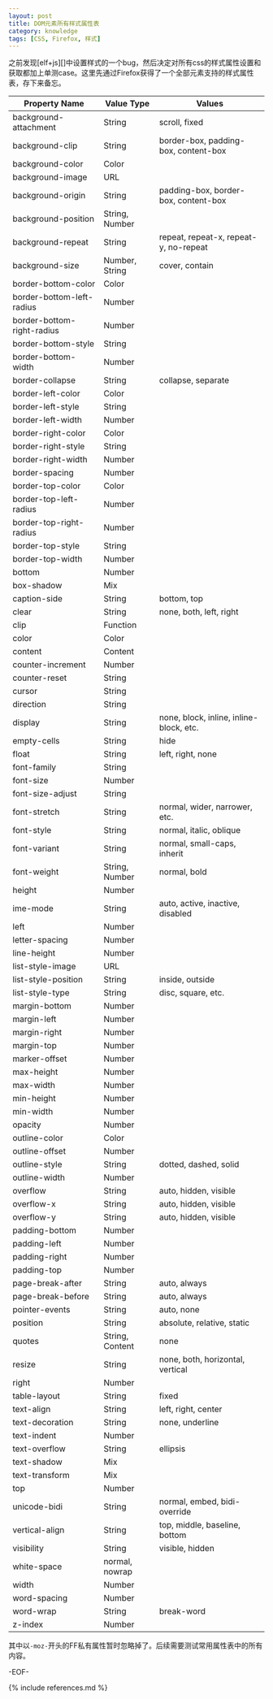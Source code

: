 ```yaml
---
layout: post
title: DOM元素所有样式属性表
category: knowledge
tags: [CSS, Firefox, 样式]
---
```


之前发现[elf+js][]中设置样式的一个bug，然后决定对所有css的样式属性设置和获取都加上单测case。这里先通过Firefox获得了一个全部元素支持的样式属性表，存下来备忘。

| Property Name | Value Type | Values |
|-|-|-|
| background-attachment | String | scroll, fixed |
| background-clip | String | border-box, padding-box, content-box |
| background-color | Color |
| background-image | URL |
| background-origin | String | padding-box, border-box, content-box |
| background-position | String, Number | |
| background-repeat | String | repeat, repeat-x, repeat-y, no-repeat |
| background-size | Number, String | cover, contain |
| border-bottom-color | Color | |
| border-bottom-left-radius | Number | |
| border-bottom-right-radius | Number | |
| border-bottom-style | String | |
| border-bottom-width | Number | |
| border-collapse | String | collapse, separate |
| border-left-color | Color | |
| border-left-style | String | |
| border-left-width | Number | |
| border-right-color | Color | |
| border-right-style | String | |
| border-right-width | Number | |
| border-spacing | Number | |
| border-top-color | Color | |
| border-top-left-radius | Number | |
| border-top-right-radius | Number | |
| border-top-style | String | |
| border-top-width | Number | |
| bottom | Number | |
| box-shadow | Mix |
| caption-side | String | bottom, top |
| clear | String | none, both, left, right |
| clip | Function | |
| color | Color | |
| content | Content | |
| counter-increment | Number | |
| counter-reset | String | |
| cursor | String | |
| direction | String | |
| display | String | none, block, inline, inline-block, etc. |
| empty-cells | String | hide |
| float | String | left, right, none |
| font-family | String | |
| font-size | Number | |
| font-size-adjust | String | |
| font-stretch | String | normal, wider, narrower, etc. |
| font-style | String | normal, italic, oblique |
| font-variant | String | normal, small-caps, inherit |
| font-weight | String, Number | normal, bold |
| height | Number | |
| ime-mode | String | auto, active, inactive, disabled |
| left | Number | |
| letter-spacing | Number | |
| line-height | Number | |
| list-style-image | URL | |
| list-style-position | String | inside, outside |
| list-style-type | String | disc, square, etc. |
| margin-bottom | Number | |
| margin-left | Number | |
| margin-right | Number | |
| margin-top | Number | |
| marker-offset | Number | |
| max-height | Number | |
| max-width | Number | |
| min-height | Number | |
| min-width | Number | |
| opacity | Number | |
| outline-color | Color |
| outline-offset | Number | |
| outline-style | String | dotted, dashed, solid |
| outline-width | Number | |
| overflow | String | auto, hidden, visible |
| overflow-x | String | auto, hidden, visible |
| overflow-y | String | auto, hidden, visible |
| padding-bottom | Number | |
| padding-left | Number | |
| padding-right | Number | |
| padding-top | Number | |
| page-break-after | String | auto, always |
| page-break-before | String | auto, always |
| pointer-events | String | auto, none |
| position | String | absolute, relative, static |
| quotes | String, Content | none |
| resize | String | none, both, horizontal, vertical |
| right | Number | |
| table-layout | String | fixed |
| text-align | String | left, right, center |
| text-decoration | String | none, underline |
| text-indent | Number | |
| text-overflow | String | ellipsis |
| text-shadow | Mix |
| text-transform | Mix |
| top | Number | |
| unicode-bidi | String | normal, embed, bidi-override |
| vertical-align | String | top, middle, baseline, bottom |
| visibility | String | visible, hidden |
| white-space | normal, nowrap |
| width | Number | |
| word-spacing | Number | |
| word-wrap | String | break-word |
| z-index | Number | |

其中以`-moz-`开头的FF私有属性暂时忽略掉了。后续需要测试常用属性表中的所有内容。

-EOF-

{% include references.md %}

